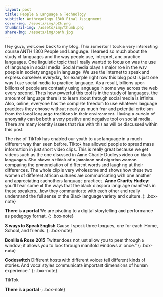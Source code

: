 ```yaml
---
layout: post
title: People & Language & Technology
subtitle: Anthropology 1300 Final Assignment
cover-img: /assets/img/p2h.png
thumbnail-img: /assets/img/thumb.png
share-img: /assets/img/path.jpg
---
```

Hey guys, welcome back to my blog. This semester I took a very interesting course ANTH 1300 People and Language. I learned so much about the study of languages and the way people use, interpret, and practice languages. One linguistic topic that I really wanted to focus on was the use of language in social media. Social media plays a major role in the way poeple in society engage in language. We use the internet to speak and express ourselves everyday, for example right now this blog post is just one way I use social media to practice language. As a result, billions upon billions of people are contantly using language in some way across the web every second. Thats how powerful this tool is in the study of languages. the amount of language there is to learn about through social media is infinite. Also, online, everyone has the complete freedom to use whatever language practices they choose without nearly as much fear and potential criticism from the local language traditions in their environment. Having a curtain of anonymity can be both a very positive and negative tool on social media. There are many identity issues that rise with this as will be discussed within this post.

The rise of TikTok has enabled our youth to use language in a much different way than seen before. Tiktok has allowed people to spread mass information in just short video clips. This is really great because we get videos such as the one disussed in Anne Charity Dudleys video on black languages. She shows a tiktok of a jamaican and nigerian woman comparing the prononciation of different words and laughing at their differences. The whole clip is very wholesome and shows how these two women of different african cultures are communicating with one another and appreciating eachothers language practices.
**Anne Charity Hudley:** you'll hear some of the ways that the black diaspora language manifests in these speakers...how they communicate with each other and really understand the full sense of the Black language variety and culture.
{: .box-note}


**There is a portal** We are pivoting to a digital storytelling and performance as pedagogy format. 
{: .box-note}

**3 ways to Speak English** Cause I speak three tongues, one for each: Home, School, and friends.
{: .box-note}

**Bonilla & Rose 2015** Twitter does not just allow you to peer through a window; it allows you to look through manifold windows at once.” 
{: .box-note}

**Codeswitch** Different hosts with different voices tell different kinds of stories. And vocal styles communicate important dimensions of human experience.” 
{: .box-note}

TikTok


**There is a portal** 
{: .box-note}

